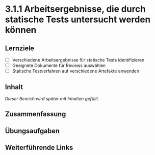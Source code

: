 # 3.1.1 Arbeitsergebnisse, die durch statische Tests untersucht werden können

## Lernziele

- [ ] Verschiedene Arbeitsergebnisse für statische Tests identifizieren
- [ ] Geeignete Dokumente für Reviews auswählen
- [ ] Statische Testverfahren auf verschiedene Artefakte anwenden

## Inhalt

_Dieser Bereich wird später mit Inhalten gefüllt._

## Zusammenfassung

## Übungsaufgaben

## Weiterführende Links
